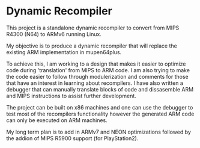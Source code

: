 Dynamic Recompiler
===================

This project is a standalone dynamic recompiler to convert from MIPS R4300 (N64) to ARMv6 running Linux. 

My objective is to produce a dynamic recompiler that will replace the existing ARM implementation in mupen64plus.

To achieve this, I am working to a design that makes it easier to optimize code during 'translation' from MIPS to ARM code. 
I am also trying to make the code easier to follow through modulerization and comments for those that have an interest in learning about recompilers. I have also written a debugger that can manually translate blocks of code and dissasemble ARM and MIPS instructions to assist further development. 

The project can be built on x86 machines and one can use the debugger to test most of the recompilers functionality however the generated ARM code can only be executed on ARM machines.

My long term plan is to add in ARMv7 and NEON optimizations followed by the addion of MIPS R5900 support (for PlayStation2).
